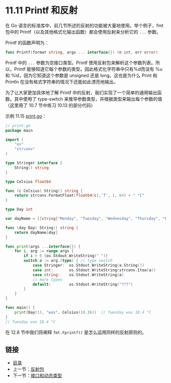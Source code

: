 # 11.11 Printf 和反射

在 Go 语言的标准库中，前几节所述的反射的功能被大量地使用。举个例子，fmt 包中的 Printf（以及其他格式化输出函数）都会使用反射来分析它的 `...` 参数。

Printf 的函数声明为：

```go
func Printf(format string, args ... interface{}) (n int, err error)
```

Printf 中的 `...` 参数为空接口类型。Printf 使用反射包来解析这个参数列表。所以，Printf 能够知道它每个参数的类型。因此格式化字符串中只有%d而没有 %u 和 %ld，因为它知道这个参数是 unsigned 还是 long。这也是为什么 Print 和 Println 在没有格式字符串的情况下还能如此漂亮地输出。

为了让大家更加具体地了解 Printf 中的反射，我们实现了一个简单的通用输出函数。其中使用了 type-switch 来推导参数类型，并根据类型来输出每个参数的值（这里用了 10.7 节中练习 10.13 的部分代码）

示例 11.15 [print.go](examples/chapter_11/print.go)：
```go
// print.go
package main

import (
	"os"
	"strconv"
)

type Stringer interface {
	String() string
}

type Celsius float64

func (c Celsius) String() string {
	return strconv.FormatFloat(float64(c),'f', 1, 64) + " °C"
}

type Day int

var dayName = []string{"Monday", "Tuesday", "Wednesday", "Thursday", "Friday", "Saturday", "Sunday"}

func (day Day) String() string {
	return dayName[day]
}

func print(args ...interface{}) {
	for i, arg := range args {
		if i > 0 {os.Stdout.WriteString(" ")}
		switch a := arg.(type) { // type switch
			case Stringer:	os.Stdout.WriteString(a.String())
			case int:		os.Stdout.WriteString(strconv.Itoa(a))
			case string:	os.Stdout.WriteString(a)
			// more types
			default:		os.Stdout.WriteString("???")
		}
	}
}

func main() {
	print(Day(1), "was", Celsius(18.36))  // Tuesday was 18.4 °C
}
// Tuesday was 18.4 °C
```

在 12.8 节中我们将阐释 `fmt.Fprintf()` 是怎么运用同样的反射原则的。

## 链接

- [目录](directory.md)
- 上一节：[反射包](11.10.md)
- 下一节：[接口和动态类型](11.12.md)
